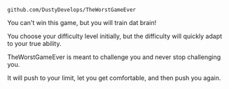                                         github.com/DustyDevelops/TheWorstGameEver


You can't win this game, but you will train dat brain!

You choose your difficulty level initially, but the difficulty will quickly adapt to your true ability.

TheWorstGameEver is meant to challenge you and never stop challenging you. 

It will push to your limit, let you get comfortable, and then push you again.



